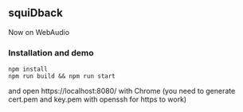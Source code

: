 ## squiDback
Now on WebAudio

### Installation and demo

```shell
npm install
npm run build && npm run start
```
and open https://localhost:8080/ with Chrome
(you need to generate cert.pem and key.pem with openssh for https to work)

